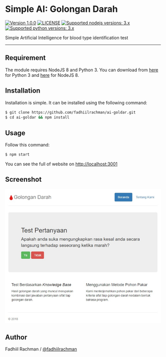 # Simple AI: Golongan Darah

 [![Version 1.0.0](https://img.shields.io/badge/stable-1.0.0-brightgreen.svg "Version 1.0.0")](https://pypi.python.org/pypi/linepy) [![LICENSE](https://img.shields.io/badge/license-GPL%203.0-blue.svg "LICENSE")](https://github.com/fadhiilrachman/line-py/blob/master/LICENSE) [![Supported nodejs versions: 3.x](https://img.shields.io/badge/nodejs-8.x.x-green.svg "Supported nodejs versions: 8.x.x")](https://nodejs.org/en/download/) [![Supported python versions: 3.x](https://img.shields.io/badge/python-3.x-green.svg "Supported python versions: 3.x")](https://www.python.org/downloads/)
 
Simple Artificial Intelligence for blood type identification test

----

## Requirement

The module requires NodeJS 8 and Python 3. You can download from [here](https://www.python.org/downloads/) for Python 3 and [here](https://nodejs.org/en/download/) for NodeJS 8.

## Installation

Installation is simple. It can be installed using the following command:
```sh
$ git clone https://github.com/fadhiilrachman/ai-goldar.git
$ cd ai-goldar && npm install
```

## Usage

Follow this command:
```sh
$ npm start
```
You can see the full of website on [http://localhost:3001](http://localhost:3001)

## Screenshot

[![Screenshot](/assets/images/Screenshot.jpg "Screenshot")](/assets/images/Screenshot.jpg)

## Author
Fadhiil Rachman / [@fadhiilrachman](https://www.instagram.com/fadhiilrachman)
